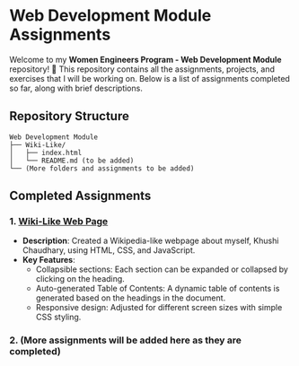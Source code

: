 # Web Development Module Assignments

Welcome to my **Women Engineers Program - Web Development Module** repository! 🎉 This repository contains all the assignments, projects, and exercises that I will be working on. Below is a list of assignments completed so far, along with brief descriptions.

## Repository Structure

```
Web Development Module
├── Wiki-Like/
│   ├── index.html
│   └── README.md (to be added)
└── (More folders and assignments to be added)
```

## Completed Assignments

### 1. [Wiki-Like Web Page](https://gitlab.com/khushigchaudhary/we-module-webdev/-/blob/main/Wiki-Like/index.html)
- **Description**: Created a Wikipedia-like webpage about myself, Khushi Chaudhary, using HTML, CSS, and JavaScript.
- **Key Features**:
  - Collapsible sections: Each section can be expanded or collapsed by clicking on the heading.
  - Auto-generated Table of Contents: A dynamic table of contents is generated based on the headings in the document.
  - Responsive design: Adjusted for different screen sizes with simple CSS styling.

### 2. (More assignments will be added here as they are completed)

